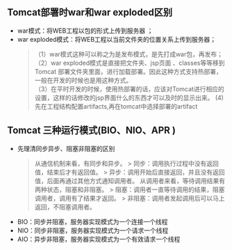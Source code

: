 ## Tomcat部署时war和war exploded区别

- war模式：将WEB工程以包的形式上传到服务器 ；
- war exploded模式：将WEB工程以当前文件夹的位置关系上传到服务器；
    > （1）war模式这种可以称之为是发布模式，是先打成war包，再发布；  
    > （2）war exploded模式是直接把文件夹、jsp页面 、classes等等移到Tomcat 部署文件夹里面，进行加载部署。因此这种方式支持热部署，一般在开发的时候也是用这种方式。  
    > （3）在平时开发的时候，使用热部署的话，应该对Tomcat进行相应的设置，这样的话修改的jsp界面什么的东西才可以及时的显示出来。
    > (4) 先在工程结构配置artifacts,再在tomcat中选择部署的artifact

## Tomcat 三种运行模式(BIO、NIO、APR )
- 先理清同步异步、阻塞非阻塞的区别
    > 从通信机制来看，有同步和异步。
        > 同步：调用执行过程中没有返回值，结束后才有返回值。
        > 异步：调用开始后直接返回，并且没有返回值，后面再通过其他方式通知调用者。
    > 从调用者来看，等待调用结果有两种状态，阻塞和非阻塞。
        > 阻塞：调用者一直等待调用的结果，阻塞调用者，调用有了结果才返回。
        > 非阻塞：调用者发起调用后可以马上返回，不阻塞调用者。
- BIO：同步并阻塞，服务器实现模式为一个连接一个线程
- NIO：同步非阻塞，服务器实现模式为一个请求一个线程
- AIO：异步非阻塞，服务器实现模式为一个有效请求一个线程

